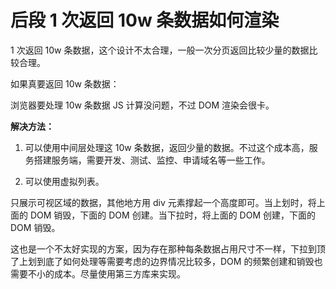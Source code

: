 # 后段 1 次返回 10w 条数据如何渲染

1 次返回 10w 条数据，这个设计不太合理，一般一次分页返回比较少量的数据比较合理。

如果真要返回 10w 条数据：

浏览器要处理 10w 条数据 JS 计算没问题，不过 DOM 渲染会很卡。

**解决方法：**

1. 可以使用中间层处理这 10w 条数据，返回少量的数据。不过这个成本高，服务搭建服务端，需要开发、测试、监控、申请域名等一些工作。

2. 可以使用虚拟列表。

只展示可视区域的数据，其他地方用 div 元素撑起一个高度即可。当上划时，将上面的 DOM 销毁，下面的 DOM 创建。当下拉时，将上面的 DOM 创建，下面的 DOM 销毁。

这也是一个不太好实现的方案，因为存在那种每条数据占用尺寸不一样，下拉到顶了上划到底了如何处理等需要考虑的边界情况比较多，DOM 的频繁创建和销毁也需要不小的成本。尽量使用第三方库来实现。